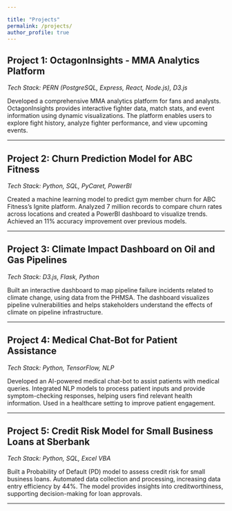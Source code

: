 ```yaml
---

title: "Projects"
permalink: /projects/
author_profile: true
---
```



## Project 1: **OctagonInsights - MMA Analytics Platform**
*Tech Stack: PERN (PostgreSQL, Express, React, Node.js), D3.js*

Developed a comprehensive MMA analytics platform for fans and analysts. OctagonInsights provides interactive fighter data, match stats, and event information using dynamic visualizations. The platform enables users to explore fight history, analyze fighter performance, and view upcoming events.

---

## Project 2: **Churn Prediction Model for ABC Fitness**
*Tech Stack: Python, SQL, PyCaret, PowerBI*

Created a machine learning model to predict gym member churn for ABC Fitness’s Ignite platform. Analyzed 7 million records to compare churn rates across locations and created a PowerBI dashboard to visualize trends. Achieved an 11% accuracy improvement over previous models.

---

## Project 3: **Climate Impact Dashboard on Oil and Gas Pipelines**
*Tech Stack: D3.js, Flask, Python*

Built an interactive dashboard to map pipeline failure incidents related to climate change, using data from the PHMSA. The dashboard visualizes pipeline vulnerabilities and helps stakeholders understand the effects of climate on pipeline infrastructure.

---

## Project 4: **Medical Chat-Bot for Patient Assistance**
*Tech Stack: Python, TensorFlow, NLP*

Developed an AI-powered medical chat-bot to assist patients with medical queries. Integrated NLP models to process patient inputs and provide symptom-checking responses, helping users find relevant health information. Used in a healthcare setting to improve patient engagement.

---

## Project 5: **Credit Risk Model for Small Business Loans at Sberbank**
*Tech Stack: Python, SQL, Excel VBA*

Built a Probability of Default (PD) model to assess credit risk for small business loans. Automated data collection and processing, increasing data entry efficiency by 44%. The model provides insights into creditworthiness, supporting decision-making for loan approvals.

---
